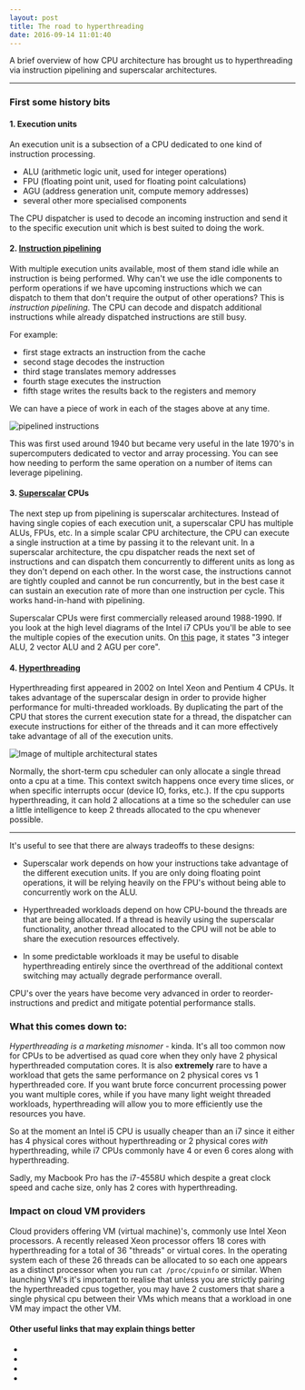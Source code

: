 ```yaml
---
layout: post
title: The road to hyperthreading
date: 2016-09-14 11:01:40
---
```


A brief overview of how CPU architecture has brought us to hyperthreading via
instruction pipelining and superscalar architectures.

-----

### First some history bits

#### 1. Execution units

An execution unit is a subsection of a CPU dedicated to one kind of instruction
processing.

- ALU (arithmetic logic unit, used for integer operations)
- FPU (floating point unit, used for floating point calculations)
- AGU (address generation unit, compute memory addresses)
- several other more specialised components

The CPU dispatcher is used to decode an incoming instruction and send it to the
specific execution unit which is best suited to doing the work.

#### 2. [Instruction pipelining](https://en.wikipedia.org/wiki/Instruction_pipelining)

With multiple execution units available, most of them stand idle while an instruction
is being performed. Why can't we use the idle components to perform operations
if we have upcoming instructions which we can dispatch to them that don't require
the output of other operations? This is *instruction pipelining*. The CPU can decode
and dispatch additional instructions while already dispatched instructions are still busy.

For example:

- first stage extracts an instruction from the cache
- second stage decodes the instruction
- third stage translates memory addresses
- fourth stage executes the instruction
- fifth stage writes the results back to the registers and memory

We can have a piece of work in each of the stages above at any time.

![pipelined instructions](http://www.gamedev.net/uploads/monthly_05_2013/ccs-78358-0-60361400-1367786551.png)

This was first used around 1940 but became very useful in the late 1970's in
supercomputers dedicated to vector and array processing. You can see how needing
to perform the same operation on a number of items can leverage pipelining.

#### 3. [Superscalar](https://en.wikipedia.org/wiki/Superscalar_processor) CPUs

The next step up from pipelining is superscalar architectures. Instead of having
single copies of each execution unit, a superscalar CPU has multiple ALUs, FPUs,
etc. In a simple scalar CPU architecture, the CPU can execute a single instruction
at a time by passing it to the relevant unit.
In a superscalar architecture, the cpu dispatcher reads the next set of
instructions and can dispatch them concurrently to different units as long as
they don't depend on each other. In the worst case, the instructions cannot are
tightly coupled and cannot be run concurrently, but in the best case it can
sustain an execution rate of more than one instruction per cycle. This works
hand-in-hand with pipelining.

Superscalar CPUs were first commercially released around 1988-1990. If you look
at the high level diagrams of the Intel i7 CPUs you'll be able to see the
multiple copies of the execution units. On [this](https://en.wikipedia.org/wiki/Nehalem_(microarchitecture))
page, it states "3 integer ALU, 2 vector ALU and 2 AGU per core".

#### 4. [Hyperthreading](https://en.wikipedia.org/wiki/Hyper-threading)

Hyperthreading first appeared in 2002 on Intel Xeon and Pentium 4 CPUs. It takes
advantage of the superscalar design in order to provide higher performance for
multi-threaded workloads. By duplicating the part of the CPU that stores the
current execution state for a thread, the dispatcher can execute instructions
for either of the threads and it can more effectively take advantage of all of
the execution units.

![Image of multiple architectural states](http://m.eet.com/media/1073565/optimizing_embedded_designs_fig1.jpg)

Normally, the short-term cpu scheduler can only allocate a single thread onto a
cpu at a time. This context switch happens once every time slices, or when specific
interrupts occur (device IO, forks, etc.). If the cpu supports hyperthreading, it can
hold 2 allocations at a time so the scheduler can use a little intelligence to
keep 2 threads allocated to the cpu whenever possible.

----

It's useful to see that there are always tradeoffs to these designs:

- Superscalar work depends on how your instructions take advantage of the
different execution units. If you are only doing floating point operations, it
will be relying heavily on the FPU's without being able to concurrently work on
the ALU.

- Hyperthreaded workloads depend on how CPU-bound the threads are that are
being allocated. If a thread is heavily using the superscalar functionality,
another thread allocated to the CPU will not be able to share the execution
resources effectively.

- In some predictable workloads it may be useful to disable hyperthreading
entirely since the overthread of the additional context switching may actually
degrade performance overall.

CPU's over the years have become very advanced in order to reorder-instructions
and predict and mitigate potential performance stalls.

### What this comes down to:

*Hyperthreading is a marketing misnomer* - kinda. It's all too common now for
CPUs to be advertised as quad core when they only have 2 physical hyperthreaded
computation cores. It is also **extremely** rare to have a workload that gets
the same performance on 2 physical cores vs 1 hyperthreaded core. If you want
brute force concurrent processing power you want multiple cores, while if you
have many light weight threaded workloads, hyperthreading will allow you to more
efficiently use the resources you have.

So at the moment an Intel i5 CPU is usually cheaper than an i7 since it either
has 4 physical cores without hyperthreading or 2 physical cores *with*
hyperthreading, while i7 CPUs commonly have 4 or even 6 cores along with hyperthreading.

Sadly, my Macbook Pro has the i7-4558U which despite a great clock speed and
cache size, only has 2 cores with hyperthreading.

### Impact on cloud VM providers

Cloud providers offering VM (virtual machine)'s, commonly use Intel Xeon processors.
A recently released Xeon processor offers 18 cores with hyperthreading for a total of 36
"threads" or virtual cores. In the operating system each of these 26 threads
can be allocated to so each one appears as a distinct processor when you run
`cat /proc/cpuinfo` or similar. When launching VM's it's important to realise
that unless you are strictly pairing the hyperthreaded cpus together, you may
have 2 customers that share a single physical cpu between their VMs which means
that a workload in one VM may impact the other VM.


#### Other useful links that may explain things better

- [](http://www.tutorialspoint.com/operating_system/os_process_scheduling.htm)
- [](https://www.percona.com/blog/2015/01/15/hyper-threading-double-cpu-throughput)
- [](https://bitsum.com/pl_when_hyperthreading_hurts.php)
- [](http://www.gamedev.net/page/resources/_/technical/general-programming/a-journey-through-the-cpu-pipeline-r3115)
